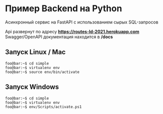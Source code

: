 # Пример Backend на Python
Асинхронный сервис на FastAPI с использованием сырых SQL-запросов

Api развернут по адресу __https://routes-ld-2021.herokuapp.com__  
Swagger/OpenAPI документация находится в __/docs__

## Запуск Linux / Mac

```console
foo@bar:~$ cd simple
foo@bar:~$ virtualenv env
foo@bar:~$ source env/bin/activate
```

## Запуск Windows

```console
foo@bar:~$ cd simple
foo@bar:~$ virtualenv env
foo@bar:~$ env/Scripts/activate.ps1
```

